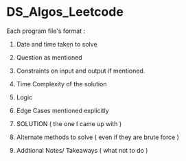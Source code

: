# DS_Algos_Leetcode

Each program file's format :

1. Date and time taken to solve 

2. Question as mentioned

3. Constraints on input and output if mentioned.

4. Time Complexity of the solution 

5. Logic 

6. Edge Cases mentioned explicitly

7. SOLUTION ( the one I came up with )

8. Alternate methods to solve ( even if they are brute force )

9. Addtional Notes/ Takeaways ( what not to do ) 
